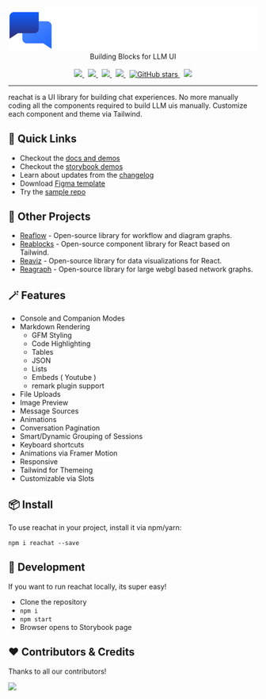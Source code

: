 <div align="center">
  <img width="650" src=".storybook/logo.png">
  <br />
  Building Blocks for LLM UI
  <br /><br />
  <a href="https://github.com/reaviz/reachat/actions/workflows/build.yml">
    <img src="https://github.com/reaviz/reachat/actions/workflows/build.yml/badge.svg" />
  </a>
  &nbsp;
  <a href="https://npm.im/reachat" target="_blank">
    <img src="https://img.shields.io/npm/v/reachat.svg" />
  </a>&nbsp;
  <a href="https://npm.im/reachat" target="_blank">
    <img src="https://badgen.net/npm/dw/reachat" />
  </a>&nbsp;
  <a href="https://github.com/reaviz/reachat/blob/master/LICENSE">
    <img src="https://badgen.now.sh/badge/license/apache2" />
  </a>&nbsp;
  <a href="https://github.com/reaviz/reachat">
    <img alt="GitHub stars" src="https://img.shields.io/github/stars/reaviz/reachat?style=social" />
  </a>&nbsp;
  <a href="https://discord.gg/tt8wGExq35" target="_blank">
    <img src="https://img.shields.io/discord/773948315037073409?label=discord" />
  </a>
</div>

---

reachat is a UI library for building chat experiences. No more manually coding
all the components required to build LLM uis manually. Customize each component and
theme via Tailwind.

## 🚀 Quick Links
- Checkout the [docs and demos](https://reachat.dev)
- Checkout the [storybook demos](https://storybook.reachat.dev)
- Learn about updates from the [changelog](CHANGELOG.md)
- Download [Figma template](https://www.figma.com/community/file/1401162540082414292/reachat-landing-page-public)
- Try the [sample repo](https://github.com/reaviz/reachat-example)

## 💎 Other Projects

- [Reaflow](https://reaflow.dev?utm=reagraph) - Open-source library for workflow and diagram graphs.
- [Reablocks](https://reablocks.dev?utm=reagraph) - Open-source component library for React based on Tailwind.
- [Reaviz](https://reaviz.dev?utm=reagraph) - Open-source library for data visualizations for React. 
- [Reagraph](https://reagraph.dev?utm=reaviz) - Open-source library for large webgl based network graphs.

## 🪄 Features
- Console and Companion Modes
- Markdown Rendering
  - GFM Styling
  - Code Highlighting
  - Tables
  - JSON
  - Lists
  - Embeds ( Youtube )
  - remark plugin support
- File Uploads
- Image Preview
- Message Sources
- Animations
- Conversation Pagination
- Smart/Dynamic Grouping of Sessions
- Keyboard shortcuts
- Animations via Framer Motion
- Responsive
- Tailwind for Themeing
- Customizable via Slots

## 📦 Install

To use reachat in your project, install it via npm/yarn:

```
npm i reachat --save
```

## 🔭 Development

If you want to run reachat locally, its super easy!

- Clone the repository
- `npm i`
- `npm start`
- Browser opens to Storybook page

## ❤️ Contributors & Credits

Thanks to all our contributors!

<a href="https://github.com/reaviz/reachat/graphs/contributors"><img src="https://opencollective.com/reaviz/contributors.svg?width=890" /></a>

